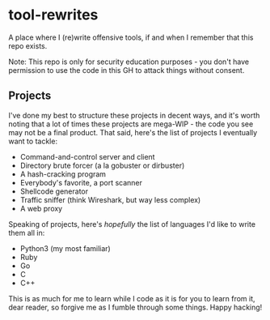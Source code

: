 # tool-rewrites
A place where I (re)write offensive tools, if and when I remember that this repo exists.

Note: This repo is only for security education purposes - you don't have permission to use the code in this GH to attack things without consent.

## Projects

I've done my best to structure these projects in decent ways, and it's worth noting that a lot of times these projects are mega-WIP - the code you see may not be a final product. That said, here's the list of projects I eventually want to tackle:

* Command-and-control server and client
* Directory brute forcer (a la gobuster or dirbuster)
* A hash-cracking program
* Everybody's favorite, a port scanner
* Shellcode generator
* Traffic sniffer (think Wireshark, but way less complex)
* A web proxy

Speaking of projects, here's *hopefully* the list of languages I'd like to write them all in:
* Python3 (my most familiar)
* Ruby
* Go
* C
* C++

This is as much for me to learn while I code as it is for you to learn from it, dear reader, so forgive me as I fumble through some things. Happy hacking!